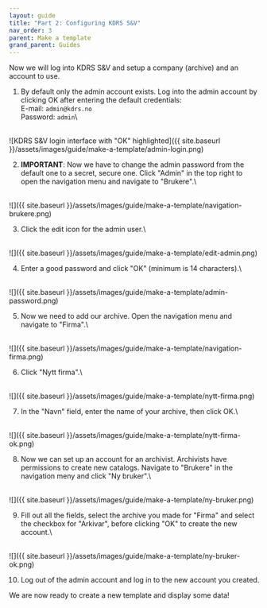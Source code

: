 ```yaml
---
layout: guide
title: "Part 2: Configuring KDRS S&V"
nav_order: 3
parent: Make a template
grand_parent: Guides
---
```

Now we will log into KDRS S&V and setup a company (archive) and an account to use.

1. By default only the admin account exists. Log into the admin account by clicking OK after entering the default credentials:\
E-mail:   `admin@kdrs.no`\
Password: `admin`\
<br>
![KDRS S&V login interface with "OK" highlighted]({{ site.baseurl }}/assets/images/guide/make-a-template/admin-login.png)

2. **IMPORTANT**: Now we have to change the admin password from the default one to a secret, secure one. Click "Admin" in the top right to open the navigation menu and navigate to "Brukere".\
<br>
![]({{ site.baseurl }}/assets/images/guide/make-a-template/navigation-brukere.png)

3. Click the edit icon for the admin user.\
<br>
![]({{ site.baseurl }}/assets/images/guide/make-a-template/edit-admin.png)

4. Enter a good password and click "OK" (minimum is 14 characters).\
<br>
![]({{ site.baseurl }}/assets/images/guide/make-a-template/admin-password.png)

5. Now we need to add our archive. Open the navigation menu and navigate to "Firma".\
<br>
![]({{ site.baseurl }}/assets/images/guide/make-a-template/navigation-firma.png)

6. Click "Nytt firma".\
<br>
![]({{ site.baseurl }}/assets/images/guide/make-a-template/nytt-firma.png)

7. In the "Navn" field, enter the name of your archive, then click OK.\
<br>
![]({{ site.baseurl }}/assets/images/guide/make-a-template/nytt-firma-ok.png)

8. Now we can set up an account for an archivist. Archivists have permissions to create new catalogs. Navigate to "Brukere" in the navigation meny and click "Ny bruker".\
<br>
![]({{ site.baseurl }}/assets/images/guide/make-a-template/ny-bruker.png)

9. Fill out all the fields, select the archive you made for "Firma" and select the checkbox for "Arkivar", before clicking "OK" to create the new account.\
<br>
![]({{ site.baseurl }}/assets/images/guide/make-a-template/ny-bruker-ok.png)

10. Log out of the admin account and log in to the new account you created.


We are now ready to create a new template and display some data!